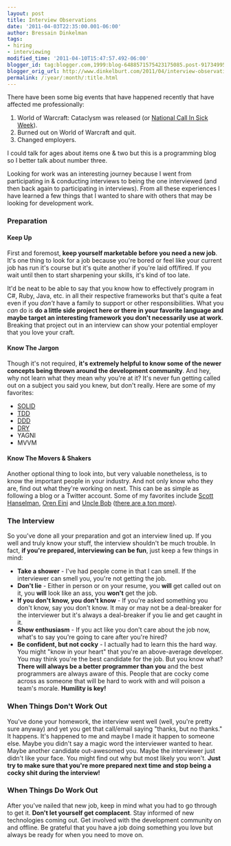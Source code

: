 ```yaml
---
layout: post
title: Interview Observations
date: '2011-04-03T22:35:00.001-06:00'
author: Bressain Dinkelman
tags:
- hiring
- interviewing
modified_time: '2011-04-10T15:47:57.492-06:00'
blogger_id: tag:blogger.com,1999:blog-6488571575423175085.post-9173499569270568243
blogger_orig_url: http://www.dinkelburt.com/2011/04/interview-observations.html
permalink: /:year/:month/:title.html
---
```

There have been some big events that have happened recently that have affected me professionally:

1. World of Warcraft: Cataclysm was released (or [National Call In Sick Week](http://www.thedailyblink.com/2010/12/take-two-potions-daily/)).
2. Burned out on World of Warcraft and quit.
3. Changed employers.

I could talk for ages about items one & two but this is a programming blog so I better talk about number three.

Looking for work was an interesting journey because I went from participating in & conducting interviews to being the one interviewed (and then back again to participating in interviews). From all these experiences I have learned a few things that I wanted to share with others that may be looking for development work.<!--more-->

### Preparation

#### Keep Up

First and foremost, **keep yourself marketable before you need a new job**. It's one thing to look for a job because you're bored or feel like your current job has run it's course but it's quite another if you're laid off/fired. If you wait until then to start sharpening your skills, it's kind of too late.

It'd be neat to be able to say that you know how to effectively program in C#, Ruby, Java, etc. in all their respective frameworks but that's quite a feat even if you *don't* have a family to support or other responsibilities. What you *can* do is **do a little side project here or there in your favorite language and maybe target an interesting framework you don't necessarily use at work**. Breaking that project out in an interview can show your potential employer that you love your craft.

#### Know The Jargon

Though it's not required, **it's extremely helpful to know some of the newer concepts being thrown around the development community**. And hey, why not learn what they mean why you're at it? It's never fun getting called out on a subject you said you knew, but don't really. Here are some of my favorites:

* [SOLID](http://butunclebob.com/ArticleS.UncleBob.PrinciplesOfOod)
* [TDD](http://en.wikipedia.org/wiki/Test-driven_development)
* [DDD](http://domaindrivendesign.org/resources/what_is_ddd)
* [DRY](http://en.wikipedia.org/wiki/Don%27t_repeat_yourself)
* YAGNI
* MVVM

#### Know The Movers & Shakers

Another optional thing to look into, but very valuable nonetheless, is to know the important people in your industry. And not only know who they are, find out what they're working on next. This can be as simple as following a blog or a Twitter account. Some of my favorites include [Scott Hanselman](http://www.hanselman.com/blog/), [Oren Eini](http://ayende.com/Blog/default.aspx) and [Uncle Bob](http://twitter.com/unclebobmartin) ([there are a ton more](/blog/2010-11-17-shared-stuff/)).

### The Interview

So you've done all your preparation and got an interview lined up. If you well and truly know your stuff, the interview shouldn't be much trouble. In fact, **if you're prepared, interviewing can be fun**, just keep a few things in mind:

* **Take a shower** - I've had people come in that I can smell. If the interviewer can smell you, you're not getting the job.
* **Don't lie** - Either in person or on your resume, you **will** get called out on it, you **will** look like an ass, you **won't** get the job.
* **If you don't know, you don't know** - If you're asked something you don't know, say you don't know. It may or may not be a deal-breaker for the interviewer but it's always a deal-breaker if you lie and get caught in it.
* **Show enthusiasm** - If you act like you don't care about the job now, what's to say you're going to care after you're hired?
* **Be confident, but not cocky** - I actually had to learn this the hard way. You might "know in your heart" that you're an above-average developer. You may think you're the best candidate for the job. But you know what? **There will always be a better programmer than you** and the best programmers are always aware of this. People that are cocky come across as someone that will be hard to work with and will poison a team's morale. **Humility is key!**

### When Things Don't Work Out

You've done your homework, the interview went well (well, you're pretty sure anyway) and yet you get that call/email saying "thanks, but no thanks." It happens. It's happened to me and maybe I made it happen to someone else. Maybe you didn't say a magic word the interviewer wanted to hear. Maybe another candidate out-awesomed you. Maybe the interviewer just didn't like your face. You might find out why but most likely you won't. **Just try to make sure that you're more prepared next time and stop being a cocky shit during the interview!**

### When Things Do Work Out

After you've nailed that new job, keep in mind what you had to go through to get it. **Don't let yourself get complacent**. Stay informed of new technologies coming out. Get involved with the development community on and offline. Be grateful that you have a job doing something you love but always be ready for when you need to move on.
